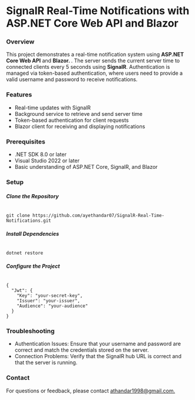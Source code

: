<h1> SignalR Real-Time Notifications with ASP.NET Core Web API and Blazor </h1>

<h3> Overview </h3>
<p> This project demonstrates a real-time notification system using <strong>ASP.NET Core Web API</strong> and <strong> Blazor. </strong>. The server sends the current server time to connected clients every 
  5 seconds using <strong>SignalR</strong>.  Authentication is managed via token-based authentication, where users need to provide a valid username and password to receive notifications. </p>

<h3> Features </h3>
<ul>
  <li>Real-time updates with SignalR</li>
  <li>Background service to retrieve and send server time</li>
  <li>Token-based authentication for client requests</li>
  <li>Blazor client for receiving and displaying notifications</li>
</ul>

<h3> Prerequisites </h3>
<ul>
  <li>.NET SDK 8.0 or later</li>
  <li>Visual Studio 2022 or later</li>
  <li>Basic understanding of ASP.NET Core, SignalR, and Blazor</li>
</ul>

<h3> Setup </h3>
<h5> Clone the Repository </h5>
<p></p>
<div class="codehilite">
<pre><code> 
git clone https://github.com/ayethandar07/SignalR-Real-Time-Notifications.git
</code></pre>
</div>

<h5> Install Dependencies </h5><p></p>
<div class="codehilite">
<pre><code> 
dotnet restore
</code></pre>
</div>

<h5> Configure the Project </h5><p></p>
<div class="codehilite">
<pre><code> 
{
  "Jwt": {
    "Key": "your-secret-key",
    "Issuer": "your-issuer",
    "Audience": "your-audience"
  }
}
</code></pre>
</div>

<h3>Troubleshooting</h3>
<ul>
  <li>Authentication Issues: Ensure that your username and password are correct and match the credentials stored on the server.</li>
  <li>Connection Problems: Verify that the SignalR hub URL is correct and that the server is running.</li>
</ul>

<h3> Contact </h3>
<p> For questions or feedback, please contact <a href="athandar1998@gmail.com"> athandar1998@gmail.com.</a> </p>
